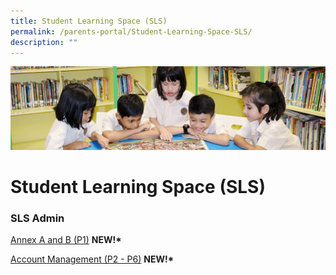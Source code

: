 ```yaml
---
title: Student Learning Space (SLS)
permalink: /parents-portal/Student-Learning-Space-SLS/
description: ""
---
```

![](/images/banner.gif)

  
Student Learning Space (SLS)
============================

### SLS Admin

[Annex A and B (P1)](/files/Annex%20A%20and%20B%20for%20SLS_P1.pdf) **NEW!\***

[Account Management (P2 - P6)](/files/SLS%20Account%20Management%20-%20Guide%20for%20P2%20to%20P6%20Students.pdf) **NEW!\***